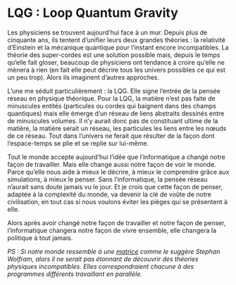 # LQG : Loop Quantum Gravity

Les physiciens se trouvent aujourd’hui face à un mur. Depuis plus de cinquante ans, ils tentent d’unifier leurs deux grandes théories : la relativité d’Einstein et la mécanique quantique pour l’instant encore incompatibles. La théorie des super-cordes est une solution possible mais, depuis le temps qu’elle fait gloser, beaucoup de physiciens ont tendance à croire qu’elle ne mènera à rien (en fait elle peut décrire tous les univers possibles ce qui est un peu trop). Alors ils imaginent d’autres approches.

L’une me séduit particulièrement : la LQG. Elle signe l’entrée de la pensée réseau en physique théorique. Pour la LQG, la matière n’est pas faite de minuscules entités (particules ou cordes qui baignent dans des champs quantiques) mais elle émerge d’un réseau de liens abstraits dessinés entre de minuscules volumes. Il n’y aurait donc pas de constituant ultime de la matière, la matière serait un réseau, les particules les liens entre les nœuds de ce réseau. Tout dans l’univers ne ferait que résulter de la façon dont l’espace-temps se plie et se replie sur lui-même.

Tout le monde accepte aujourd’hui l’idée que l’informatique a changé notre façon de travailler. Mais elle change aussi notre façon de voir le monde. Parce qu’elle nous aide à mieux le décrire, à mieux le comprendre grâce aux simulations, à mieux le penser. Sans l’informatique, la pensée réseau n’aurait sans doute jamais vu le jour. Et je crois que cette façon de penser, adaptée à la complexité du monde, va devenir la clé de voûte de notre civilisation, en tout cas si nous voulons éviter les pièges qui se présentent à elle.

Alors après avoir changé notre façon de travailler et notre façon de penser, l’informatique changera notre façon de vivre ensemble, elle changera la politique à tout jamais.

*PS : Si notre monde ressemble à une* [*matrice*](https://tcrouzet.com/2006/09/12/matrix-connexion/) *comme le suggère Stephan Wolfram, alors il ne serait pas étonnant de découvrir des théories physiques incompatibles. Elles correspondraient chacune à des programmes différents travaillant en parallèle.*